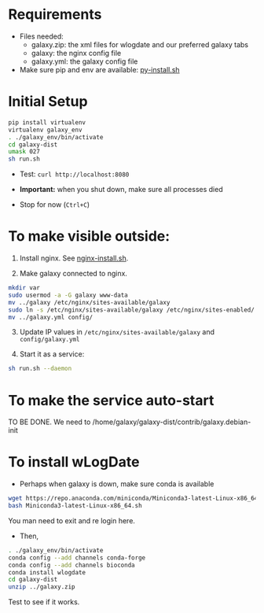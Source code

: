 # Requirements

* Files needed:
  *   galaxy.zip: the xml files for wlogdate and our preferred galaxy tabs
  *   galaxy: the nginx config file
  *   galaxy.yml: the galaxy config file
* Make sure pip and env are available: [py-install.sh](py-install.sh)

# Initial Setup
~~~bash
pip install virtualenv
virtualenv galaxy_env
. ./galaxy_env/bin/activate
cd galaxy-dist
umask 027
sh run.sh
~~~

* Test: `curl http://localhost:8080`

* **Important:** when you shut down, make sure all processes died

* Stop for now (`Ctrl+C`)

# To make visible outside:

1. Install nginx. See [nginx-install.sh](nginx-install.sh).

2. Make galaxy connected to nginx. 
~~~bash
mkdir var
sudo usermod -a -G galaxy www-data 
mv ../galaxy /etc/nginx/sites-available/galaxy
sudo ln -s /etc/nginx/sites-available/galaxy /etc/nginx/sites-enabled/
mv ../galaxy.yml config/
~~~

3. Update IP values in `/etc/nginx/sites-available/galaxy` and `config/galaxy.yml`

4. Start it as a service:
~~~bash
sh run.sh --daemon
~~~

# To make the service auto-start

TO BE DONE. We need to /home/galaxy/galaxy-dist/contrib/galaxy.debian-init


# To install wLogDate

- Perhaps when galaxy is down, make sure conda is available
~~~bash
wget https://repo.anaconda.com/miniconda/Miniconda3-latest-Linux-x86_64.sh
bash Miniconda3-latest-Linux-x86_64.sh
~~~ 
You man need to exit and re login here.
- Then, 
~~~bash
. ./galaxy_env/bin/activate
conda config --add channels conda-forge
conda config --add channels bioconda
conda install wlogdate 
cd galaxy-dist
unzip ../galaxy.zip
~~~

Test to see if it works. 
